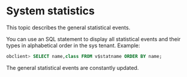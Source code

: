 # System statistics

This topic describes the general statistical events.

You can use an SQL statement to display all statistical events and their types in alphabetical order in the sys tenant. Example:

```sql
obclient> SELECT name,class FROM v$statname ORDER BY name;
```

The general statistical events are constantly updated. <!-- For the latest version of general statistical events, see [General statistical events](../../../../7.reference/3.system-views/2.statistical-event-description.md). -->
